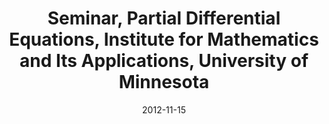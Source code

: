 ---
title: "Seminar, Partial Differential Equations, Institute for Mathematics and Its Applications, University of Minnesota "
collection: talks
type: "Seminar" 
permalink: /talks/2012talk5
venue: "Minneapolis, Minnesota"
date: 2012-11-15
location: "Minneapolis, Minnesota"
---